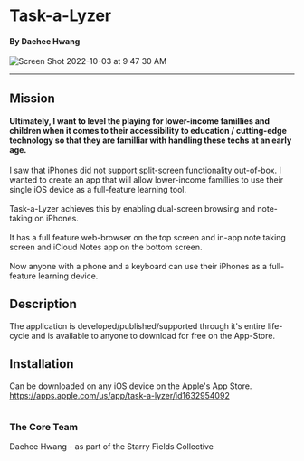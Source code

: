 # Task-a-Lyzer
#### By Daehee Hwang

![Screen Shot 2022-10-03 at 9 47 30 AM](https://user-images.githubusercontent.com/102007615/193633344-7070194f-81cd-465a-86af-70ff6a973b65.png)


----------------------
## Mission

#### Ultimately, I want to level the playing for lower-income famillies and children when it comes to their accessibility to education / cutting-edge technology so that they are familliar with handling these techs at an early age.


I saw that iPhones did not support split-screen functionality out-of-box. I wanted to create an app that will allow lower-income famillies to use their single iOS device as a full-feature learning tool.<br/><br/>
Task-a-Lyzer achieves this by enabling dual-screen browsing and note-taking on iPhones.<br/><br/>
It has a full feature web-browser on the top screen and in-app note taking screen and iCloud Notes app on the bottom screen.<br/><br/>
Now anyone with a phone and a keyboard can use their iPhones as a full-feature learning device.


## Description
The application is developed/published/supported through it's entire life-cycle and is available to anyone to download for free on the App-Store.


## Installation

Can be downloaded on any iOS device on the Apple's App Store.
https://apps.apple.com/us/app/task-a-lyzer/id1632954092

```
```

### The Core Team
Daehee Hwang - as part of the Starry Fields Collective

